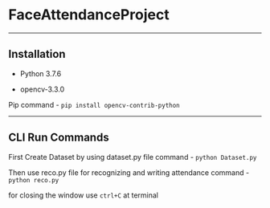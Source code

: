 # FaceAttendanceProject

****************************************************************************************
## Installation

- Python 3.7.6

- opencv-3.3.0

Pip command - 
```pip install opencv-contrib-python```

****************************************************************************************
## CLI Run Commands
First Create Dataset by using dataset.py file 
command - ```python Dataset.py```

Then use reco.py file for recognizing and writing attendance 
command - ```python reco.py```

for closing the window use ```ctrl+C``` at terminal
